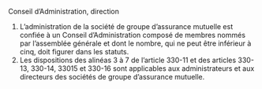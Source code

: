 Conseil d’Administration, direction
1.  L’administration de la société de groupe d’assurance mutuelle est confiée à un Conseil d’Administration composé de membres nommés par l’assemblée générale et dont le nombre, qui ne peut être inférieur à cinq, doit figurer dans les statuts.
2.  Les dispositions des alinéas 3 à 7 de l’article 330-11 et des articles 330-13, 330-14, 33015 et 330-16 sont applicables aux administrateurs et aux directeurs des sociétés de groupe d’assurance mutuelle.